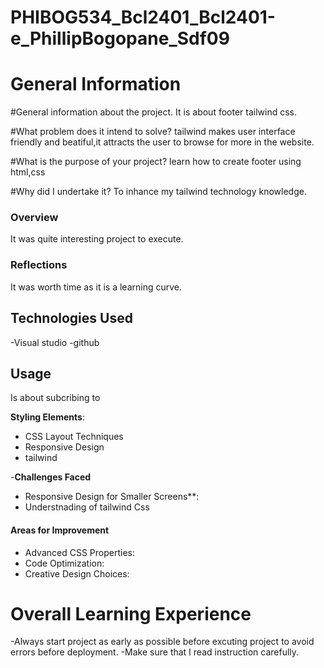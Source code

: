 # PHIBOG534_Bcl2401_Bcl2401-e_PhillipBogopane_Sdf09
# General Information

#General information about the project.
It is about footer tailwind css.

#What problem does it intend to solve?
tailwind makes user interface friendly and beatiful,it attracts the user to browse for more in the website.

#What is the purpose of your project?
learn how to create footer using html,css 

#Why did I undertake it?
To inhance my tailwind
technology knowledge.

### Overview
It was quite interesting project to execute.

### Reflections
It was worth time as it is a learning curve.

## Technologies Used
-Visual studio
-github

## Usage

Is about subcribing to 

**Styling Elements**: 

- CSS Layout Techniques 
- Responsive Design 
- tailwind


-**Challenges Faced**

- Responsive Design for Smaller Screens**:
- Understnading of tailwind Css 

#### Areas for Improvement

- Advanced CSS Properties: 
- Code Optimization: 
- Creative Design Choices:


# Overall Learning Experience
-Always  start project as early as possible before excuting project to avoid  errors before deployment.
-Make sure that I  read instruction carefully.
